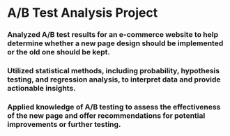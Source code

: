 # A/B Test Analysis Project

### Analyzed A/B test results for an e-commerce website to help determine whether a new page design should be implemented or the old one should be kept.
### Utilized statistical methods, including probability, hypothesis testing, and regression analysis, to interpret data and provide actionable insights.
### Applied knowledge of A/B testing to assess the effectiveness of the new page and offer recommendations for potential improvements or further testing.
